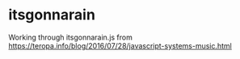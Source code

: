 # itsgonnarain
 Working through itsgonnarain.js from https://teropa.info/blog/2016/07/28/javascript-systems-music.html
